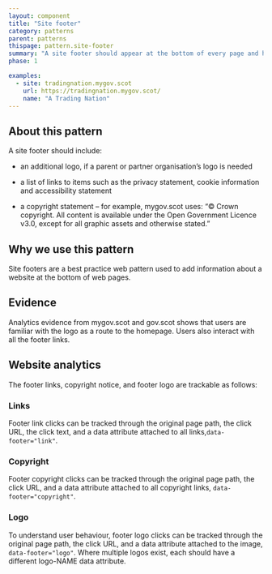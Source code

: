 ```yaml
---
layout: component
title: "Site footer"
category: patterns
parent: patterns
thispage: pattern.site-footer
summary: "A site footer should appear at the bottom of every page and highlights links to content about the website."
phase: 1

examples:
  - site: tradingnation.mygov.scot
    url: https://tradingnation.mygov.scot/
    name: "A Trading Nation"
---
```


## About this pattern
A site footer should include:

* an additional logo, if a parent or partner organisation’s logo is needed

* a list of links to items such as the privacy statement, cookie information and accessibility statement

* a copyright statement – for example, mygov.scot uses: “© Crown copyright. All content is available under the Open Government Licence v3.0, except for all graphic assets and otherwise stated.”  

## Why we use this pattern
Site footers are a best practice web pattern used to add information about a website at the bottom of web pages.

## Evidence
Analytics evidence from mygov.scot and gov.scot shows that users are familiar with the logo as a route to the homepage. Users also interact with all the footer links.

## Website analytics

The footer links, copyright notice, and footer logo are trackable as follows:

### Links
Footer link clicks can be tracked through the original page path, the click URL, the click text, and a data attribute attached to all links,<code>data-footer="link"</code>.

### Copyright
Footer copyright clicks can be tracked through the original page path, the click URL, and a data attribute attached to all copyright links, <code>data-footer="copyright"</code>.

### Logo
To understand user behaviour, footer logo clicks can be tracked through the original page path, the click URL,  and a data attribute attached to the image, <code>data-footer="logo"</code>. Where multiple logos exist, each should have a different logo-NAME data attribute.
